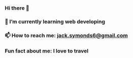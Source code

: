 ### **Hi there** 👋
### 🌱 I’m currently learning web developing 
### 📫 How to reach me: jack.symonds6@gmail.com
### Fun fact about me: I love to travel


